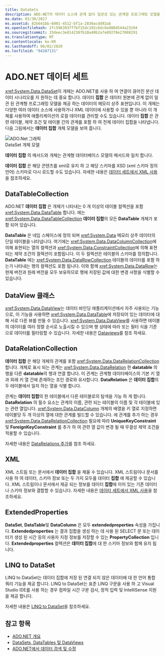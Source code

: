```yaml
---
title: DataSets
description: ADO.NET의 데이터 소스에 관계 없이 일관성 있는 관계형 프로그래밍 모델을 제공 하는 메모리 상주 데이터 표현인 데이터 집합에 대해 알아봅니다.
ms.date: 03/30/2017
ms.assetid: 82b641bb-6001-4512-bf1a-2830acdd92ab
ms.openlocfilehash: 2fc5963937f7bf15dc192c6dc0a980d544a23194
ms.sourcegitcommit: 33deec3e814238fb18a49b2a7e89278e27888291
ms.translationtype: MT
ms.contentlocale: ko-KR
ms.lasthandoff: 06/02/2020
ms.locfileid: "84287131"
---
```

# <a name="adonet-datasets"></a>ADO.NET 데이터 세트
<xref:System.Data.DataSet>이 개체는 ADO.NET를 사용 하 여 연결이 끊어진 분산 데이터 시나리오를 지 원하는 데 중요 합니다. 데이터 **집합** 은 데이터 원본에 관계 없이 일관 된 관계형 프로그래밍 모델을 제공 하는 데이터의 메모리 상주 표현입니다. 이 개체는 다양한 여러 데이터 소스에 사용하거나 XML 데이터에 사용할 수 있을 뿐 아니라 이 개체를 사용하여 애플리케이션의 로컬 데이터를 관리할 수도 있습니다. 데이터 **집합** 은 관련 테이블, 제약 조건 및 테이블 간의 관계를 포함 하 여 전체 데이터 집합을 나타냅니다. 다음 그림에서는 **데이터 집합** 개체 모델을 보여 줍니다.  
  
 ![ADO.Net 그래픽](./media/ado-1-bpuedev11.png "ado_1_bpuedev11")  
DataSet 개체 모델  
  
 **데이터 집합** 의 메서드와 개체는 관계형 데이터베이스 모델의 메서드와 일치 합니다.  
  
 **데이터 집합** 은 해당 콘텐츠를 xml로 유지 하 고 해당 스키마를 XSD (xml 스키마 정의 언어) 스키마로 다시 로드할 수도 있습니다. 자세한 내용은 [데이터 세트에서 XML 사용](./dataset-datatable-dataview/using-xml-in-a-dataset.md)을 참조하세요.  
  
## <a name="the-datatablecollection"></a>DataTableCollection  
 ADO.NET **데이터 집합** 은 개체가 나타내는 0 개 이상의 테이블 컬렉션을 포함 <xref:System.Data.DataTable> 합니다. 에는 <xref:System.Data.DataTableCollection> **데이터 집합**의 모든 **DataTable** 개체가 포함 되어 있습니다.  
  
 **DataTable** 은 네임 스페이스에 정의 되며 <xref:System.Data> 메모리 상주 데이터의 단일 테이블을 나타냅니다. 여기에는 <xref:System.Data.DataColumnCollection>에 의해 표현되는 열의 컬렉션과 <xref:System.Data.ConstraintCollection>에 의해 표현되는 제약 조건의 컬렉션이 포함됩니다. 이 두 컬렉션은 테이블의 스키마를 정의합니다. **DataTable** 에는 <xref:System.Data.DataRowCollection> 테이블의 데이터를 포함 하는가 나타내는 행의 컬렉션도 포함 됩니다. 이와 함께 <xref:System.Data.DataRow>는 현재 버전과 원래 버전을 모두 보유하므로 행에 저장된 값에 대한 변경 사항을 식별할 수 있습니다.  
  
## <a name="the-dataview-class"></a>DataView 클래스  
 <xref:System.Data.DataView>는 데이터 바인딩 애플리케이션에서 자주 사용되는 기능으로, 이 기능을 사용하면 <xref:System.Data.DataTable>에 저장되어 있는 데이터에 대해 서로 다른 뷰를 만들 수 있습니다. <xref:System.Data.DataView>를 사용하면 테이블의 데이터를 여러 정렬 순서로 노출시킬 수 있으며 행 상태에 따라 또는 필터 식을 기준으로 데이터를 필터링할 수 있습니다. 자세한 내용은 [Dataviews](./dataset-datatable-dataview/dataviews.md)를 참조 하세요.  
  
## <a name="the-datarelationcollection"></a>DataRelationCollection  
 **데이터 집합** 은 해당 개체의 관계를 포함 <xref:System.Data.DataRelationCollection> 합니다. 개체로 표시 되는 관계는 <xref:System.Data.DataRelation> 한 **datatable** 의 행을 다른 **datatable**의 행과 연결 합니다. 이 관계는 관계형 데이터베이스의 기본 키 열과 외래 키 열 간에 존재하는 조인 경로와 유사합니다. **DataRelation** 은 **데이터 집합**의 두 테이블에서 일치 하는 열을 식별 합니다.  
  
 관계는 **데이터 집합**의 한 테이블에서 다른 테이블로의 탐색을 가능 하 게 합니다. **DataRelation** 의 필수 요소는 관계의 이름, 관련 되는 테이블의 이름 및 각 테이블에 있는 관련 열입니다. <xref:System.Data.DataColumn> 개체의 배열을 키 열로 지정하면 테이블당 두 개 이상의 열에 대한 관계를 빌드할 수 있습니다. 에 관계를 추가 하는 경우 <xref:System.Data.DataRelationCollection> 필요에 따라 **UniqueKeyConstraint** 및 **ForeignKeyConstraint** 를 추가 하 여 관련 열 값이 변경 될 때 무결성 제약 조건을 적용할 수 있습니다.  
  
 자세한 내용은 [DataRelations 추가](./dataset-datatable-dataview/adding-datarelations.md)를 참조 하세요.  
  
## <a name="xml"></a>XML  
 XML 스트림 또는 문서에서 **데이터 집합** 을 채울 수 있습니다. XML 스트림이나 문서를 사용 하 여 데이터, 스키마 정보 또는 두 가지 모두를 데이터 **집합** 에 제공할 수 있습니다. XML 스트림이나 문서에서 제공 되는 정보를 데이터 **집합**에 이미 있는 기존 데이터 나 스키마 정보와 결합할 수 있습니다. 자세한 내용은 [데이터 세트에서 XML 사용](./dataset-datatable-dataview/using-xml-in-a-dataset.md)을 참조하세요.  
  
## <a name="extendedproperties"></a>ExtendedProperties  
 **DataSet**, **DataTable**및 **DataColumn** 은 모두 **extendedproperties** 속성을 가집니다. **Extendedproperties** 는 결과 집합을 생성 하는 데 사용 된 SELECT 문 또는 데이터가 생성 된 시간 등의 사용자 지정 정보를 저장할 수 있는 **PropertyCollection** 입니다. **Extendedproperties** 컬렉션은 **데이터 집합**에 대 한 스키마 정보와 함께 유지 됩니다.  
  
## <a name="linq-to-dataset"></a>LINQ to DataSet  
 LINQ to DataSet는 데이터 집합에 저장 된 연결 되지 않은 데이터에 대 한 언어 통합 쿼리 기능을 제공 합니다. LINQ to DataSet는 표준 LINQ 구문을 사용 하 고 Visual Studio IDE를 사용 하는 경우 컴파일 시간 구문 검사, 정적 입력 및 IntelliSense 지원을 제공 합니다.  
  
 자세한 내용은 [LINQ to DataSet](linq-to-dataset.md)을 참조하세요.  
  
## <a name="see-also"></a>참고 항목

- [ADO.NET 개요](ado-net-overview.md)
- [DataSets, DataTables 및 DataViews](./dataset-datatable-dataview/index.md)
- [ADO.NET에서 데이터 검색 및 수정](retrieving-and-modifying-data.md)

